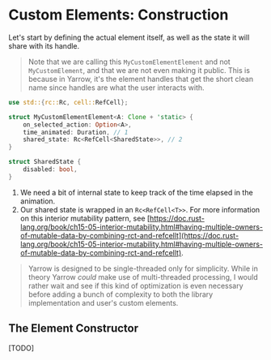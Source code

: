 # Custom Elements: Construction

Let's start by defining the actual element itself, as well as the state it will share with its handle.

> Note that we are calling this `MyCustomElementElement` and not `MyCustomElement`, and that we are not even making it public. This is because in Yarrow, it's the element handles that get the short clean name since handles are what the user interacts with.

```rust
use std::{rc::Rc, cell::RefCell};

struct MyCustomElementElement<A: Clone + 'static> {
    on_selected_action: Option<A>,
    time_animated: Duration, // 1
    shared_state: Rc<RefCell<SharedState>>, // 2
}

struct SharedState {
    disabled: bool,
}
```

1. We need a bit of internal state to keep track of the time elapsed in the animation.
2. Our shared state is wrapped in an `Rc<RefCell<T>>`. For more information on this interior mutability pattern, see [https://doc.rust-lang.org/book/ch15-05-interior-mutability.html#having-multiple-owners-of-mutable-data-by-combining-rct-and-refcellt](https://doc.rust-lang.org/book/ch15-05-interior-mutability.html#having-multiple-owners-of-mutable-data-by-combining-rct-and-refcellt).

> Yarrow is designed to be single-threaded only for simplicity. While in theory Yarrow *could* make use of multi-threaded processing, I would rather wait and see if this kind of optimization is even necessary before adding a bunch of complexity to both the library implementation and user's custom elements.

## The Element Constructor

[TODO]